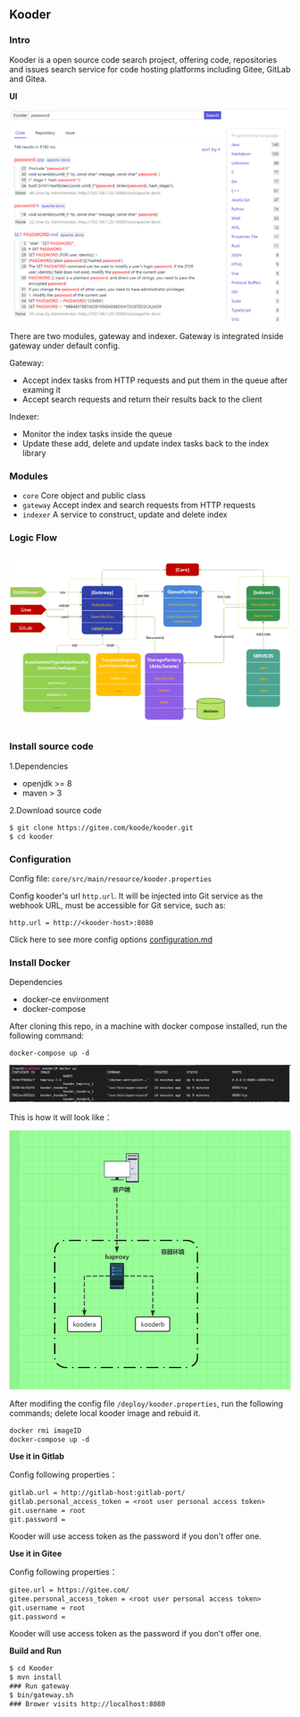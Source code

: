 ## Kooder

### Intro

Kooder is a open source code search project, offering code, repositories and issues search service for code hosting platforms including Gitee, GitLab and Gitea.


**UI**

![Kooder ScreenShot](docs/img/screenshot.png)

There are two modules, gateway and indexer. Gateway is integrated inside gateway under default config.

Gateway:
- Accept index tasks from HTTP requests and put them in the queue after examing it
- Accept search requests and return their results back to the client

Indexer:
- Monitor the index tasks inside the queue
- Update these add, delete and update index tasks back to the index library

### Modules

* `core`    Core object and public class
* `gateway` Accept index and search requests from HTTP requests
* `indexer` A service to construct, update and delete index

### Logic Flow

![Kooder Flow](docs/img/gsearch-flow.png)

### Install source code

1.Dependencies

* openjdk >= 8
* maven > 3

2.Download source code

```
$ git clone https://gitee.com/koode/kooder.git
$ cd kooder
```

### Configuration

Config file: `core/src/main/resource/kooder.properties`

Config kooder's url `http.url`. It will be injected into Git service as the webhook URL, must be accessible for Git service, such as:

```
http.url = http://<kooder-host>:8080
```
Click here to see more config options [configuration.md](docs/configuration.md)

### Install Docker
Dependencies
* docker-ce environment
* docker-compose

After cloning this repo, in a machine with docker compose installed, run the following command:

```
docker-compose up -d
```

![Kooder docker-ha](docs/img/docker-ha.png)

This is how it will look like：

![Kooder docker-ha](docs/img/docker-ha-kooder.png)

After modifing the config file `/deploy/kooder.properties`, run the following commands; delete local kooder image and rebuid it.

```
docker rmi imageID
docker-compose up -d
```


**Use it in Gitlab**

Config following properties：

```
gitlab.url = http://gitlab-host:gitlab-port/  
gitlab.personal_access_token = <root user personal access token>  
git.username = root  
git.password =  
```

Kooder will use access token as the password if you don't offer one.

**Use it in Gitee**

Config following properties：

```
gitee.url = https://gitee.com/  
gitee.personal_access_token = <root user personal access token>  
git.username = root  
git.password =  
```

Kooder will use access token as the password if you don't offer one.


**Build and Run**

```
$ cd Kooder
$ mvn install
### Run gateway
$ bin/gateway.sh
### Brower visits http://localhost:8080
```

